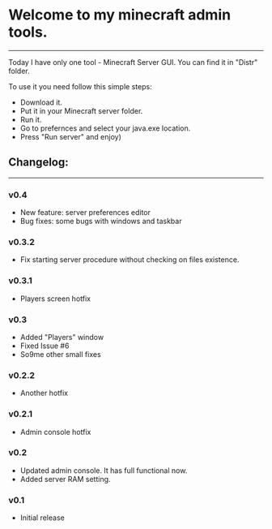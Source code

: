 # Welcome to my minecraft admin tools.
--------------------------------------------------------------

Today I have only one tool - Minecraft Server GUI. You can find it in "Distr" folder.

To use it you need follow this simple steps:
* Download it.
* Put it in your Minecraft server folder.
* Run it.
* Go to prefernces and select your java.exe location.
* Press "Run server" and enjoy)




## Changelog:
--------------------------------------------------------------

### v0.4
* New feature: server preferences editor
* Bug fixes: some bugs with windows and taskbar

### v0.3.2
* Fix starting server procedure without checking on files existence.

### v0.3.1
* Players screen hotfix

### v0.3
* Added "Players" window
* Fixed Issue #6
* So9me other small fixes

### v0.2.2
* Another hotfix

### v0.2.1
* Admin console hotfix

### v0.2
* Updated admin console. It has full functional now.
* Added server RAM setting.

### v0.1
* Initial release
